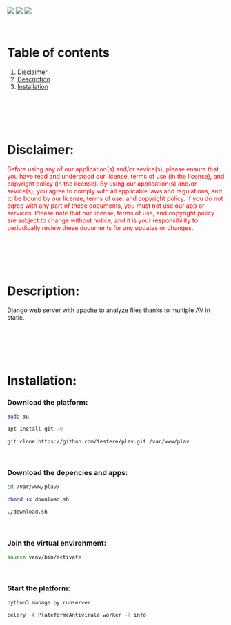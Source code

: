 ![](https://img.shields.io/badge/AV-red?style=for-the-badge)
![](https://img.shields.io/badge/linux-green?style=for-the-badge)
![](https://img.shields.io/badge/unix-gray?style=for-the-badge)

<br>

# Table of contents
1. [Disclaimer](#Disclaimer)
2. [Description](#Description)
3. [Installation](#Installation)
   
<br>
<br>
<br>
<br>

# <a name="Disclaimer">Disclaimer:</a>
<span style="color:red">Before using any of our application(s) and/or sevice(s), please ensure that you have read and understood our license, terms of use (in the license), and copyright policy (in the license). By using our application(s) and/or sevice(s), you agree to comply with all applicable laws and regulations, and to be bound by our license, terms of use, and copyright policy. If you do not agree with any part of these documents, you must not use our app or services. Please note that our license, terms of use, and copyright policy are subject to change without notice, and it is your responsibility to periodically review these documents for any updates or changes.</span>
   
<br>
<br>
<br>
<br>

# <a name="Description">Description:<a>
Django web server with apache to analyze files thanks to multiple AV in static.

<br>
<br>
<br>
<br>

# <a name="Installation">Installation:<a>
### Download the platform:
```bash
sudo su
````
```bash
apt install git -y
````
```bash
git clone https://github.com/festere/plav.git /var/www/plav
````

<br>

### Download the depencies and apps:
```bash
cd /var/www/plav/
````
```bash
chmod +x download.sh
````
```bash
./download.sh
````

<br>

### Join the virtual environment:
```bash
source venv/bin/activate
````

<br>

### Start the platform:
```bash
python3 manage.py runserver
````
```bash
celery -A PlateformeAntivirale worker -l info
````
